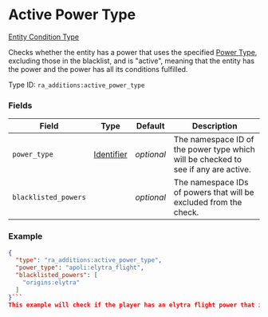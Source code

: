 # Active Power Type
[Entity Condition Type](../entity_condition_types.md)

Checks whether the entity has a power that uses the specified [Power Type](https://origins.readthedocs.io/en/latest/types/power_types/), excluding those in the blacklist, and is "active", meaning that the entity has the power and the power has all its conditions fulfilled.

Type ID: `ra_additions:active_power_type`
### Fields
Field | Type | Default | Description
------|------|---------|-------------
`power_type` | [Identifier](../data_types/identifier.md) | _optional_ | The namespace ID of the power type which will be checked to see if any are active.
`blacklisted_powers` |  | _optional_ | The namespace IDs of powers that will be excluded from the check.

### Example
```json
{
  "type": "ra_additions:active_power_type",
  "power_type": "apoli:elytra_flight",
  "blacklisted_powers": [
    "origins:elytra"
  ]
}```
This example will check if the player has an elytra flight power that is not the elytrian's power.

